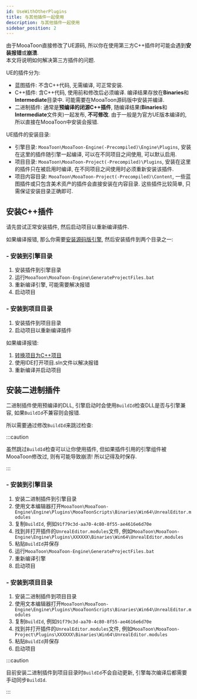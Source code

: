 ```yaml
---
id: UseWithOtherPlugins
title: 与其他插件一起使用
description: 与其他插件一起使用
sidebar_position: 2
---
```

由于MooaToon直接修改了UE源码, 所以你在使用第三方C++插件时可能会遇到**安装报错**或**崩溃**.  
本文将说明如何解决第三方插件的问题.

UE的插件分为:

- 蓝图插件: 不含C++代码, 无需编译, 可正常安装.
- C++插件: 含C++代码, 使用前和修改后必须编译. 编译结果存放在**Binaries**和**Intermediate**目录中. 可能需要在MooaToon源码版中安装并编译.
- 二进制插件: 通常是**预编译的闭源C++插件**, 随编译结果(**Binaries**和**Intermediate**文件夹)一起发布, **不可修改**. 由于一般是为官方UE版本编译的, 所以直接在MooaToon中安装会报错.

UE插件的安装目录:

- 引擎目录: `MooaToon\MooaToon-Engine(-Precompiled)\Engine\Plugins`, 安装在这里的插件随引擎一起编译, 可以在不同项目之间使用, 可以默认启用.
- 项目目录: `MooaToon\MooaToon-Project(-Precompiled)\Plugins`, 安装在这里的插件只在被启用时编译, 在不同项目之间使用时必须重新安装该插件.
- 项目内容目录: `MooaToon\MooaToon-Project(-Precompiled)\Content`, 一些蓝图插件或只包含美术资产的插件会直接安装在内容目录. 这些插件比较简单, 只需保证安装目录正确即可.

## 安装C++插件

请先尝试正常安装插件, 然后启动项目以重新编译插件.

如果编译报错, 那么你需要[安装源码版引擎](/docs/GettingStarted/BuildEnginefromSourceCode), 然后安装插件到两个目录之一:

### - 安装到引擎目录

1. 安装插件到引擎目录
2. 运行`MooaToon\MooaToon-Engine\GenerateProjectFiles.bat`
3. 重新编译引擎, 可能需要解决报错
4. 启动项目

### - 安装到项目目录

1. 安装插件到项目目录
2. 启动项目以重新编译插件

如果编译报错:

1. [转换项目为C++项目](https://forums.unrealengine.com/t/how-can-i-convert-a-blueprint-project-to-c-project-in-ue5/526755)
2. 使用IDE打开项目.sln文件以解决报错
3. 重新编译并启动项目

## 安装二进制插件

二进制插件使用预编译的DLL, 引擎启动时会使用`BuildId`检查DLL是否与引擎兼容, 如果`BuildId`不兼容则会报错. 

所以需要通过修改`BuildId`来跳过检查:


:::caution

虽然跳过`BuildId`检查可以让你使用插件, 但如果插件引用的引擎组件被MooaToon修改过, 则有可能导致崩溃! 所以记得及时保存.

:::

### - 安装到引擎目录

1. 安装二进制插件到引擎目录
2. 使用文本编辑器打开`MooaToon\MooaToon-Engine\Engine\Plugins\MooaToonScripts\Binaries\Win64\UnrealEditor.modules`
3. 复制`BuildId`, 例如`91f79c3d-aa70-4c80-8f55-ae4616e6d70e`
4. 找到并打开插件的`UnrealEditor.modules`文件, 例如`MooaToon\MooaToon-Engine\Engine\Plugins\XXXXXX\Binaries\Win64\UnrealEditor.modules`
5. 粘贴`BuildId`并保存
6. 运行`MooaToon\MooaToon-Engine\GenerateProjectFiles.bat`
7. 重新编译引擎
8. 启动项目

### - 安装到项目目录

1. 安装二进制插件到项目目录
2. 使用文本编辑器打开`MooaToon\MooaToon-Engine\Engine\Plugins\MooaToonScripts\Binaries\Win64\UnrealEditor.modules`
3. 复制`BuildId`, 例如`91f79c3d-aa70-4c80-8f55-ae4616e6d70e`
4. 找到并打开插件的`UnrealEditor.modules`文件, 例如`MooaToon\MooaToon-Project\Plugins\XXXXXX\Binaries\Win64\UnrealEditor.modules`
5. 粘贴`BuildId`并保存
8. 启动项目

:::caution

目前安装二进制插件到项目目录时`BuildId`不会自动更新, 引擎每次编译后都需要手动同步`BuildId`.

:::
